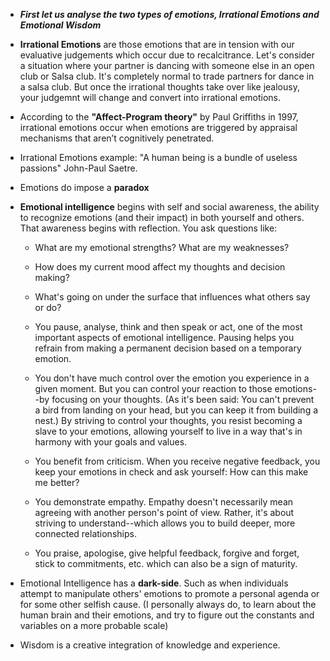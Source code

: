 * ***First let us analyse the two types of emotions, Irrational Emotions and Emotional Wisdom***

* **Irrational Emotions** are those emotions that are in tension with our evaluative judgements which occur 
due to recalcitrance. Let's consider a situation where your partner is dancing with someone else in an open club
or Salsa club. It's completely normal to trade partners for dance in a salsa club. But once the irrational thoughts take over
like jealousy, your judgemnt will change and convert into irrational emotions. 

* According to the **"Affect-Program theory"** by Paul Griffiths in 1997, irrational emotions occur when emotions are triggered 
by appraisal mechanisms that aren’t cognitively penetrated.

* Irrational Emotions example: "A human being is a bundle of useless passions" John-Paul Saetre. 

* Emotions do impose a **paradox**

* **Emotional intelligence** begins with self and social awareness, the ability to recognize emotions (and their impact) in both yourself and others. That awareness begins with reflection. You ask questions like:
  * What are my emotional strengths? What are my weaknesses?
  * How does my current mood affect my thoughts and decision making?
  * What's going on under the surface that influences what others say or do?
  
  * You pause, analyse, think and then speak or act, one of the most important aspects of emotional intelligence. Pausing helps you refrain from making a permanent decision based on a temporary emotion. 

  * You don't have much control over the emotion you experience in a given moment. But you can control your reaction to those emotions--by focusing on your thoughts. (As it's been said: You can't prevent a bird from landing on your head, but you can keep it from building a nest.) By striving to control your thoughts, you resist becoming a slave to your emotions, allowing yourself to live in a way that's in harmony with your goals and values.

  * You benefit from criticism. When you receive negative feedback, you keep your emotions in check and ask yourself: How can this make me better?

  * You demonstrate empathy. Empathy doesn't necessarily mean agreeing with another person's point of view. Rather, it's about striving to understand--which allows you to build deeper, more connected relationships.
  
  * You praise, apologise, give helpful feedback, forgive and forget, stick to commitments, etc. which can also be a sign of maturity.
  
* Emotional Intelligence has a **dark-side**. Such as when individuals attempt to manipulate others' emotions to promote a personal agenda or for some other selfish cause. (I personally always do, to learn about the human brain and their emotions, and try to figure out the constants and variables on a more probable scale)

* Wisdom is a creative integration of knowledge and experience. 
